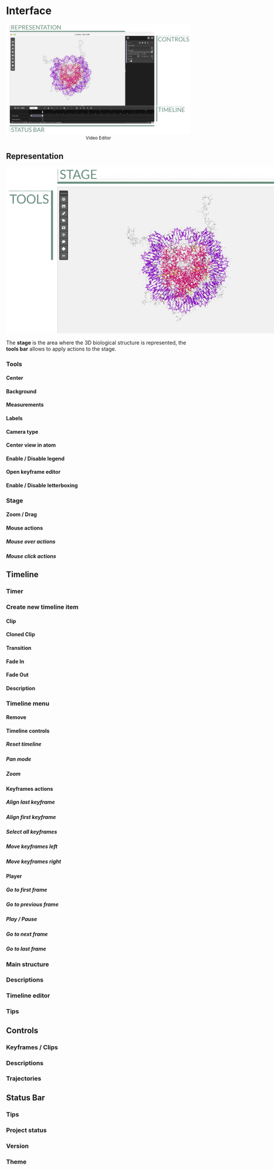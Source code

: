 # Interface

<img src="_static/interface/interface.png" style="margin-bottom:0;" />
<span style="font-size:12px;display:flex;justify-content:center;">Video Editor</span>

## Representation

<img src="_static/interface/representations.png" style="max-width:800px; margin-bottom:0;" />

The **stage** is the area where the 3D biological structure is represented, the **tools bar** allows to apply actions to the stage.

### Tools

#### Center

#### Background

#### Measurements

#### Labels

#### Camera type

#### Center view in atom

#### Enable / Disable legend

#### Open keyframe editor

#### Enable / Disable letterboxing

### Stage

#### Zoom / Drag

#### Mouse actions

##### Mouse over actions

##### Mouse click actions

## Timeline

### Timer

### Create new timeline item

#### Clip

#### Cloned Clip

#### Transition

#### Fade In

#### Fade Out

#### Description

### Timeline menu

#### Remove

#### Timeline controls

##### Reset timeline

##### Pan mode

##### Zoom

#### Keyframes actions

##### Align last keyframe

##### Align first keyframe

##### Select all keyframes

##### Move keyframes left

##### Move keyframes right

#### Player

##### Go to first frame

##### Go to previous frame

##### Play / Pause

##### Go to next frame

##### Go to last frame

### Main structure

### Descriptions

### Timeline editor

### Tips

## Controls

### Keyframes / Clips

### Descriptions

### Trajectories

## Status Bar

### Tips

### Project status

### Version

### Theme